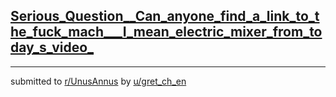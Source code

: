 ## [Serious_Question__Can_anyone_find_a_link_to_the_fuck_mach___I_mean_electric_mixer_from_today_s_video_](https://www.reddit.com/r/UnusAnnus/comments/jrvjql/serious_question_can_anyone_find_a_link_to_the/)


---

submitted to [r/UnusAnnus](https://www.reddit.com/r/UnusAnnus) by [u/gret_ch_en](https://www.reddit.com/user/gret_ch_en)

